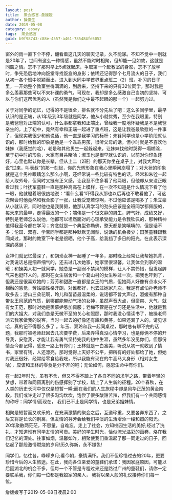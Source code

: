 ```yaml
---
layout: post
title:  聚会感言-詹媛媛
author:	操俊生
date: 2019-05-08
category: essay
tags:  聚会感言
guid: b9f98743-c88e-4557-a461-785484fe5052
---
```


窗外的雨一直下个不停，翻看着这几天的聊天记录，久不能寐。不知不觉中一别就是20年了，世间有这么一种情感，虽然不能时时相聚，但却能一见如故，这就是同窗之情。忘不了那时早上5点就起床，争取第一个赶教室的身影，忘不了放学时，争先恐后地冲向饭堂寻找饭盒的身影；依稀还记得那个七月流火的日子，我们从初一各个班中脱颖而出，进入到大同中学首界重点班二（2）班，补习的日子里，一开始整个教室坐得满满的，到后来，坚持下来的只有32位同学，那时我是多么羡慕那些可以不来补课的勇气，可现在，我却是多么感激自己当初的坚持，可以与你们这帮优秀的人（虽然我是你们之中最不起眼的那一个）一起努力过。

关于对同学的记忆，记得的不是很全，排名就不分先后了吧：这么多同学里，最早认识的是正端，从1年级到3年级就是同学，他从小就优秀，至少在我眼里，特别是我爸爸对正端的认可，什么事都拿我和正端比，曾经我一度地怀疑我是不是我爸亲生的，上了初中，竟然有幸和正端一起进了重点班，这是让我爸最欣慰的一件事了，但现实我很少和他说话，他一直是我学习的标杆；朱铨同学也是小学阶段就认识的，那时给我的印象是他是一个乖乖男孩，很听父母的话，但小时就是不喜欢他妹妹（我感觉的哈），老是和其他男生一起躲起来，让妹妹找他时哭得一塌糊涂，至于初中时的形象，大家有目共睹哈；淑玉也是很早就认识的，以前对你印象还好，心里也默认你是长辈，但从上二（2班）的那天你坐在桌子上，对我大声地说“过来，叫表叔”的那一刻起，你的光辉形象在我心里瞬间崩塌了；对大状的印象就是这个男神眼睛怎么那么小啊，还经常说一些比较有特色的话，经常和朱铨一起给人取外号，但同时又挺有正义感，让我忍不住多看了他两眼，但他却从来没正眼看过我；叶抚军童鞋一直是那种高高在上模样，在一次不知道是什么情况下看了他一眼，他就瞪着眼很凶地说：“看什么看”吓得我从那也以后再也不敢看他了，可这次聚会时他竟然和我合影了一张，让我受宠若惊啊，不过他应该是喝多了；朱立豪从小就认识，同时他也是我舅舅，他那认真学习的劲头应该是全班同学都佩服的，每天来的最早，走得最迟的一个；端伟是一个很文静的男生，脾气好，成绩又好，特别是老师怎么说他，他都可以坦然面对的心理承受能力是令我钦佩的，那种精神值得我至今都在学习；齐念就是一个典型弥勒佛，整天都是笑嘻嘻的，但是话不多；伦国、双喜、学宝同学都是那种默默无闻型，说话的机会极少；田英童鞋跟我同桌过，那时的教室下午老是很晒，他个子高，给我挡了多日的阳光，在此表示深深的感谢；

女神们就记忆最深了，和胡玲女神一起睡了一年多，那时晚上经常让我帮她抓背，对我说话总是细声细气的，还去过几次她家，她家里很温馨，让我体会到家的温暖；和操美人初一就同学，她总是一副弱不禁风的模样，让人不禁怜惜，但发起脾气来也挺吓人的，那时在女生宿舍和一个葛山村的女生吵过一次，把我也吓到了，但我还是很喜欢她的；芳芳和甜甜一直都是女王的气质，但她两人好像有点水火不相融的感觉，芳姑娘性格开朗，对谁都好，也去过她家几次，我是有点怕孙老师不敢多去；游山三朵花啊，玲儿和苗苗最温柔的，说话都不曾大声过，淑媛有那种自带女王风范的气质，到哪都能带动气场的女神，虽然声音大点，但豪爽、大气，就有女王范，那时对她是羡慕妒忌加佩服；老梅不管是在学习还是生活中，他就是我们的大姐大，对我们总是无微不至的关心和照顾，那时我没心情读书了，被操老师派去我家做我的说客，当时一起去的好像还有甜和黄芬，如果还漏了人的，请见谅哈，真的记不得那么多了
。年玉、双玲和我一起同桌过，那时总有聊不完的话题，我那时被老师赶回去几次要学费，后来弄得真没心情学习，也是你俩不停的开导我，安慰我，才能让我有勇气坚持完我的初中生涯，虽然多年没见你们，但那份情至今都记得，感恩一路上有你们；王林就是一白富美，听说从初一就收到了情书，家里有钱，人还漂亮，那时觉得上天好不公平，把所有的好处都给了她，但她对我还很好，经常给零食给我吃，所以我能有现在的牛高马大身形（相对女生哈），应该和王林的零食是分不开的吧；无论如何，感恩生命中有你们。

在一起2年时光，虽有不舍，但又不得不踏上了各自不同的求学之路，带着年轻的梦想，带着和同窗离别的伤感挥别了学校，踏上了人生新的征程。20个春秋，在人类的历史长河中仅仅是短暂一瞬;而在我们的人生旅程中却是风华正茂的黄金阶段。我们或许走过了很多沟沟坎坎，饱尝了很多酸甜苦辣，但我们有一个共同感情的称呼：同学情!而现在，
我们已不止是同学情，也是兄弟姐妹情。

相聚是短暂而又欢乐的，在充满激情的聚会之后，互道珍重，又要各奔东西了，之后又将是长长的别离，但友情的芬芳会给我们平淡的生活增添一缕和煦的阳光。20年聚散两茫茫，不思量，自难忘。走上了社会，方知校园生活的美好;经过了洗礼，才知道惟有同学友情的可贵。美好的学生时光，恰似流光溢彩的画卷，烙在我们记忆的深处。往事如烟，温馨如昨，相聚使我们重温起了那一同走过的日子，回忆起了那段激情燃烧的岁月!历久弥新，永不褪色!

同学们，忆往昔，峥嵘岁月;看今朝，豪情满怀。我们不但珍惜过去的20年，更要珍惜今后的人生旅途。在此，我向各位亲爱的童鞋们承诺：我因家庭原因，可能以后回湖北的机会不多，但每一个不管是专程过来还是路过广州的童鞋们，请你一定要联系我，你们每一位都是我娘家的亲人，
我将以亲人般的礼仪接待你们每一位。

詹媛媛写于2019-05-08日凌晨2:00
